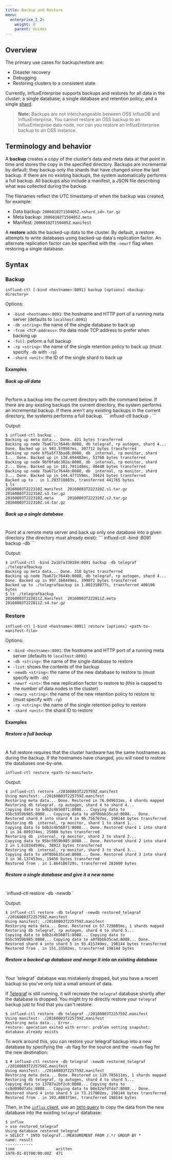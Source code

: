 ```yaml
---
title: Backup and Restore
menu:
  enterprise_1_2:
    weight: 0
    parent: Guides
---
```


## Overview

The primary use cases for backup/restore are:

* Disaster recovery
* Debugging
* Restoring clusters to a consistent state

Currently, InfluxEnterprise supports backups and restores for all data in the
cluster; a single database; a single database and retention policy; and a
single [shard](/influxdb/v0.13/concepts/glossary/#shard).

> **Note:** Backups are not interchangeable between OSS InfluxDB and InfluxEnterprise.
You cannot restore an OSS backup to an InfluxEnterprise data node, nor can you restore
an InfluxEnterprise backup to an OSS instance.

## Terminology and behavior

A **backup** creates a copy of the cluster’s data and meta data at that point in time and stores the copy in the specified directory.
Backups are incremental by default; they backup only the shards that have changed since the last backup.
If there are no existing backups, the system automatically performs a full backup.
All backups also include a manifest, a JSON file describing what was collected during the backup.

The filenames reflect the UTC timestamp of when the backup was created, for example:

* Data backup: `20060102T150405Z.<shard_id>.tar.gz`
* Meta backup: `20060102T150405Z.meta`
* Manifest: `20060102T150405Z.manifest`

A **restore** adds the backed-up data to the cluster.
By default, a restore attempts to write databases using backed-up data's replication factor.
An alternate replication factor can be specified with the `-newrf` flag when restoring a single database.

## Syntax

### Backup
```
influxd-ctl [-bind <hostname>:8091] backup [options] <backup-directory>
```
Options:

* `-bind <hostname>:8091`: the hostname and HTTP port of a running meta server (defaults to `localhost:8091`)
* `-db <string>`: the name of the single database to back up
* `-from <TCP-address>`: the data node TCP address to prefer when backing up
* `-full`: peform a full backup
* `-rp <string>`: the name of the single retention policy to back up (must specify `-db` with `-rp`)
* `-shard <unit>`: the ID of the single shard to back up

#### Examples

##### Back up all data
<br>
Perform a backup into the current directory with the command below.
If there are any existing backups the current directory, the system performs an incremental backup.
If there aren't any existing backups in the current directory, the systems performs a full backup.
```
influxd-ctl backup .
```

Output:
```
$ influxd-ctl backup .
Backing up meta data... Done. 421 bytes transferred
Backing up node 7ba671c7644b:8088, db telegraf, rp autogen, shard 4... Done. Backed up in 903.539567ms, 307712 bytes transferred
Backing up node bf5a5f73bad8:8088, db _internal, rp monitor, shard 1... Done. Backed up in 138.694402ms, 53760 bytes transferred
Backing up node 9bf0fa0c302a:8088, db _internal, rp monitor, shard 2... Done. Backed up in 101.791148ms, 40448 bytes transferred
Backing up node 7ba671c7644b:8088, db _internal, rp monitor, shard 3... Done. Backed up in 144.477159ms, 39424 bytes transferred
Backed up to . in 1.293710883s, transferred 441765 bytes
$ ls
20160803T222310Z.manifest  20160803T222310Z.s1.tar.gz  20160803T222310Z.s3.tar.gz
20160803T222310Z.meta      20160803T222310Z.s2.tar.gz  20160803T222310Z.s4.tar.gz
```

##### Back up a single database
<br>
Point at a remote meta server and back up only one database into a given directory (the directory must already exist):
```
influxd-ctl -bind <metahost>:8091 backup -db <db-name> <path-to-directory>
```

Output:
```
$ influxd-ctl -bind 2a1b7a338184:8091 backup -db telegraf ./telegrafbackup
Backing up meta data... Done. 318 bytes transferred
Backing up node 7ba671c7644b:8088, db telegraf, rp autogen, shard 4... Done. Backed up in 997.168449ms, 399872 bytes transferred
Backed up to ./telegrafbackup in 1.002358077s, transferred 400190 bytes
$ ls ./telegrafbackup
20160803T222811Z.manifest  20160803T222811Z.meta  20160803T222811Z.s4.tar.gz
```

### Restore
```
influxd-ctl [-bind <hostname>:8091] restore [options] <path-to-manifest-file>
```
Options:

* `-bind <hostname>:8091`: the hostname and HTTP port of a running meta server (defaults to `localhost:8091`)
* `-db <string>`: the name of the single database to restore
* `-list`: shows the contents of the backup
* `-newdb <string>`: the name of the new database to restore to (must specify with `-db`)
* `-newrf <int>`: the new replication factor to restore to (this is capped to the number of data nodes in the cluster)
* `-newrp <string>`: the name of the new retention policy to restore to (must specify with `-rp`)
* `-rp <string>`: the name of the single retention policy to restore
* `-shard <unit>`: the shard ID to restore

#### Examples

##### Restore a full backup
<br>
A full restore requires that the cluster hardware has the same hostnames as during the backup.
If the hostnames have changed, you will need to restore the databases one-by-one.

`influxd-ctl restore <path-to-manifest>`

Output:
```
$ influxd-ctl restore ./20160803T225759Z.manifest
Using manifest: ./20160803T225759Z.manifest
Restoring meta data... Done. Restored in 76.049631ms, 4 shards mapped
Restoring db telegraf, rp autogen, shard 4 to shard 4...
Copying data to bdb2c4b56071:8088... Copying data to 95bc5959b985:8088... Copying data to a9f8bbb35cad:8088... Done. Restored shard 4 into shard 4 in 96.756767ms, 198144 bytes transferred
Restoring db _internal, rp monitor, shard 1 to shard 1...
Copying data to bdb2c4b56071:8088... Done. Restored shard 1 into shard 1 in 34.089374ms, 25088 bytes transferred
Restoring db _internal, rp monitor, shard 2 to shard 2...
Copying data to 95bc5959b985:8088... Done. Restored shard 2 into shard 2 in 1.618344596s, 38912 bytes transferred
Restoring db _internal, rp monitor, shard 3 to shard 3...
Copying data to a9f8bbb35cad:8088... Done. Restored shard 3 into shard 3 in 36.137453ms, 19456 bytes transferred
Restored from . in 1.864106729s, transferred 281600 bytes
```

##### Restore a single database and give it a new name
<br>
`influxd-ctl restore -db <src> -newdb <dest> <path-to-manifest>`

Output:
```
$ influxd-ctl restore -db telegraf -newdb restored_telegraf ./20160803T225759Z.manifest
Using manifest: ./20160803T225759Z.manifest
Restoring meta data... Done. Restored in 57.729885ms, 1 shards mapped
Restoring db telegraf, rp autogen, shard 4 to shard 5...
Copying data to bdb2c4b56071:8088... Copying data to 95bc5959b985:8088... Copying data to a9f8bbb35cad:8088... Done. Restored shard 4 into shard 5 in 93.415749ms, 198144 bytes transferred
Restored from . in 151.33582ms, transferred 198144 bytes
```

##### Restore a backed up database and merge it into an existing database
<br>
Your `telegraf` database was mistakenly dropped, but you have a recent backup so you've only lost a small amount of data.

If [Telegraf](/telegraf/v1.2/) is still running, it will recreate the `telegraf` database shortly after the database is dropped.
You might try to directly restore your `telegraf` backup just to find that you can't restore:

```
$ influxd-ctl restore -db telegraf ./20160803T225759Z.manifest
Using manifest: ./20160803T225759Z.manifest
Restoring meta data... Error.
restore: operation exited with error: problem setting snapshot: database already exists
```

To work around this, you can restore your telegraf backup into a new database by specifying the `-db` flag for the source and the `-newdb` flag for the new destination:

```
$ # influxd-ctl restore -db telegraf -newdb restored_telegraf ./20160803T225759Z.manifest
Using manifest: ./20160803T225759Z.manifest
Restoring meta data... Done. Restored in 119.785611ms, 1 shards mapped
Restoring db telegraf, rp autogen, shard 4 to shard 5...
Copying data to 13787a2bf2c6:8088... Copying data to cc8d090d7a5c:8088... Copying data to b0e32efdfda7:8088... Done. Restored shard 4 into shard 5 in 73.217002ms, 198144 bytes transferred
Restored from . in 193.480371ms, transferred 198144 bytes
```

Then, in the [`influx` client](/influxdb/v1.2/tools/shell/), use an [`INTO` query](/influxdb/v1.2/query_language/data_exploration/#relocate-data) to copy the data from the new database into the existing `telegraf` database:

```
$ influx
> use restored_telegraf
Using database restored_telegraf
> SELECT * INTO telegraf..:MEASUREMENT FROM /.*/ GROUP BY *
name: result
------------
time                  written
1970-01-01T00:00:00Z  471
```
